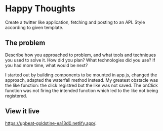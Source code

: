 # Happy Thoughts

Create a twitter like application, fetching and posting to an API. Style according to given template.

## The problem

Describe how you approached to problem, and what tools and techniques you used to solve it. How did you plan? What technologies did you use? If you had more time, what would be next?

I started out by building components to be mounted in app.js, changed the approach, adapted the waterfall method instead. My greatest obstacle was the like function: the click registred but the like was not saved.
The onClick function was not firing the intended function which led to the like not being registered.

## View it live

https://upbeat-goldstine-ea13d0.netlify.app/.
